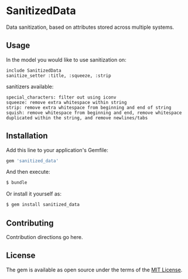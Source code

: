 # SanitizedData
Data sanitization, based on attributes stored across multiple systems.

## Usage
In the model you would like to use sanitization on:

```
include SanitizedData
sanitize_setter :title, :squeeze, :strip
```

sanitizers available:

```
special_characters: filter out using iconv
squeeze: remove extra whitespace within string
strip: remove extra whitespace from beginning and end of string
squish: remove whitespace from beginning and end, remove whitespace duplicated within the string, and remove newlines/tabs
```


## Installation
Add this line to your application's Gemfile:

```ruby
gem 'sanitized_data'
```

And then execute:
```bash
$ bundle
```

Or install it yourself as:
```bash
$ gem install sanitized_data
```

## Contributing
Contribution directions go here.

## License
The gem is available as open source under the terms of the [MIT License](http://opensource.org/licenses/MIT).
